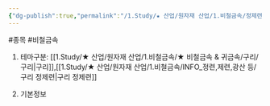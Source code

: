 ```yaml
---
{"dg-publish":true,"permalink":"/1.Study/★ 산업/원자재 산업/1.비철금속/정제련업/종목/LS/","created":"2024-11-20T21:02:28.791+09:00","updated":"2025-06-26T12:51:50.743+09:00"}
---
```


#종목 #비철금속


1. 테마구분: [[1.Study/★ 산업/원자재 산업/1.비철금속/★ 비철금속 & 귀금속/구리/구리\|구리]],[[1.Study/★ 산업/원자재 산업/1.비철금속/INFO_정련,제련,광산 등/구리 정제련\|구리 정제련]]

2. 기본정보
